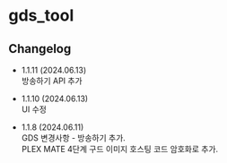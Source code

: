 # gds_tool

## Changelog
- 1.1.11 (2024.06.13)   
  방송하기 API 추가   
  
- 1.1.10 (2024.06.13)   
  UI 수정   

- 1.1.8 (2024.06.11)   
  GDS 변경사항 - 방송하기 추가.   
  PLEX MATE 4단계 구드 이미지 호스팅 코드 암호화로 추가.   
  

